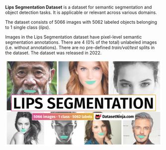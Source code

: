 **Lips Segmentation Dataset** is a dataset for semantic segmentation and object detection tasks. It is applicable or relevant across various domains. 

The dataset consists of 5066 images with 5062 labeled objects belonging to 1 single class (*lips*).

Images in the Lips Segmentation dataset have pixel-level semantic segmentation annotations. There are 4 (0% of the total) unlabeled images (i.e. without annotations). There are no pre-defined <i>train/val/test</i> splits in the dataset. The dataset was released in 2022.

<img src="https://github.com/dataset-ninja/lips-segmentation-dataset/raw/main/visualizations/poster.png">
